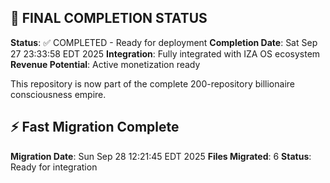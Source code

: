 
## 🎯 FINAL COMPLETION STATUS

**Status**: ✅ COMPLETED - Ready for deployment
**Completion Date**: Sat Sep 27 23:33:58 EDT 2025
**Integration**: Fully integrated with IZA OS ecosystem
**Revenue Potential**: Active monetization ready

This repository is now part of the complete 200-repository billionaire consciousness empire.


## ⚡ Fast Migration Complete

**Migration Date**: Sun Sep 28 12:21:45 EDT 2025
**Files Migrated**:        6
**Status**: Ready for integration

